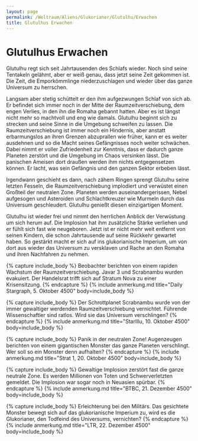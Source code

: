 ```yaml
---
layout: page
permalink: /Weltraum/Aliens/Glukorianer/Glutulhu/Erwachen
title: Glutulhus Erwachen
---
```


# Glutulhus Erwachen

Glutulhu regt sich seit Jahrtausenden des Schlafs wieder. Noch sind seine Tentakeln gelähmt, aber er weiß genau, dass jetzt seine Zeit gekommen ist. Die Zeit, die Emporkömmlinge niederzuschlagen und wieder über das ganze Universum zu herrschen.

Langsam aber stetig schüttelt er den ihm aufgezwungen Schlaf von sich ab. Er befindet sich immer noch in der Mitte der Raumzeitverschiebung, dem engen Verlies, in den ihn die Romaha gebannt hatten. Aber es ist längst nicht mehr so machtvoll und eng wie damals. Glutulhu beginnt sich zu strecken und seine Sinne in die Umgebung schweifen zu lassen. Die Raumzeitverschiebung ist immer noch ein Hindernis, aber anstatt erbarmungslos an ihren Grenzen abzuprallen wie früher, kann er es weiter ausdehnen und so die Macht seines Gefängnisses noch weiter schwächen. Dabei nimmt er voller Zufriedenheit zur Kenntnis, dass er dadurch ganze Planeten zerstört und die Umgebung im Chaos versinken lässt. Die panischen Ameisen dort draußen werden ihm nichts entgegensetzen können. Er lacht, was sein Gefängnis und den ganzen Sektor erbeben lässt.

Irgendwann geschieht es dann, nach zähem Ringen sprengt Glutulhu seine letzten Fesseln, die Raumzeitverschiebung implodiert und verwüstet einen Großteil der neutralen Zone. Planeten werden auseinandergerissen, Nebel aufgesogen und Asteroiden und Schlachtkreuzer wie Murmeln durch das Universum geschleudert. Glutulhu genießt diesen einzigartigen Moment.

Glutulhu ist wieder frei und nimmt den herrlichen Anblick der Verwüstung um sich herum auf. Die Implosion hat ihm zusätzliche Stärke verliehen und er fühlt sich fast wie neugeboren. Jetzt ist er nicht mehr weit entfernt von seinen Kindern, die schon Jahrtausende auf seine Rückkehr gewartet haben. So gestärkt macht er sich auf ins glukorianische Imperium, um von dort aus wieder das Universum zu versklaven und Rache an den Romaha und ihren Nachfahren zu nehmen.

{% capture include_body %}
Beobachter berichten von einem rapiden Wachstum der Raumzeitverschiebung. Javar 3 und Scrabnambu wurden evakuiert. Der Handelsrat trifft sich auf Stratum Nova zu einer Krisensitzung.
{% endcapture %}
{% include anmerkung.md title="Daily Stargraph, 5. Oktober 4500" body=include_body %}

{% capture include_body %}
Der Schrottplanet Scrabnambu wurde von der immer gewaltiger werdenden Raumzeitverschiebung vernichtet. Führende Wissenschaftler sind ratlos. Wird sie das Universum verschlingen?
{% endcapture %}
{% include anmerkung.md title="StarIllu, 10. Oktober 4500" body=include_body %}

{% capture include_body %}
Panik in der neutralen Zone! Augenzeugen berichten von einem gigantischen Monster das ganze Planeten verschlingt. Wer soll so ein Monster denn aufhalten?
{% endcapture %}
{% include anmerkung.md title="Strat 1, 20. Oktober 4500" body=include_body %}

{% capture include_body %}
Gewaltige Implosion zerstört fast die ganze neutrale Zone. Es werden Millionen von Toten und Schwerverletzten gemeldet. Die Implosion war sogar noch in Neuasien spürbar.
{% endcapture %}
{% include anmerkung.md title="BTBC, 21. Dezember 4500" body=include_body %}

{% capture include_body %}
Erleichterung bei den Militärs. Das gesichtete Monster bewegt sich auf das glukorianische Imperium zu, wird es die Glukorianer, den Todfeind des Universums, vernichten?
{% endcapture %}
{% include anmerkung.md title="LTR, 22. Dezember 4500" body=include_body %}

